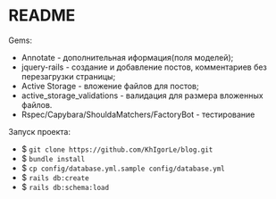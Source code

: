 # README

Gems: 

- Annotate - дополнительная иформация(поля моделей);
- jquery-rails - создание и добавление постов, комментариев без перезагрузки страницы;
- Active Storage - вложение файлов для постов;
- active_storage_validations - валидация для размера вложенных файлов.
- Rspec/Capybara/ShouldaMatchers/FactoryBot - тестирование

Запуск проекта:
- $ `git clone https://github.com/KhIgorLe/blog.git`
- $ `bundle install`
- $ `cp config/database.yml.sample config/database.yml`
- $ `rails db:create`
- $ `rails db:schema:load`
